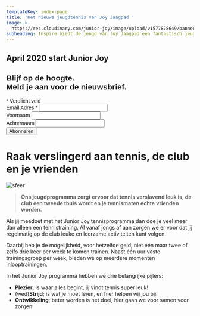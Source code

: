 ```yaml
---
templateKey: index-page
title: 'Het nieuwe jeugdtennis van Joy Jaagpad '
image: >-
  https://res.cloudinary.com/junior-joy/image/upload/v1577878649/banner_u7izdi.png
subheading: Inspire biedt de jeugd van Joy Jaagpad een fantastisch jeugdprogramma
---
```

## April 2020 start Junior Joy

<link href="//cdn-images.mailchimp.com/embedcode/classic-10_7.css" rel="stylesheet" type="text/css"> <style type="text/css"> #mc_embed_signup{    margin-bottom: 1.5rem; clear:left; font:14px Helvetica,Arial,sans-serif; } /* Add your own Mailchimp form style overrides in your site stylesheet or in this style block. We recommend moving this block and the preceding CSS link to the HEAD of your HTML file. _/ </style>
<div id="mc_embed_signup">
<form action="https://juniorjoy.us4.list-manage.com/subscribe/post?u=2b4f240fe10a82bc83cdad4f6&id=1bd5b4f914" method="post" id="mc-embedded-subscribe-form" name="mc-embedded-subscribe-form" class="validate" target="_blank" novalidate>
<div id="mc_embed_signup_scroll">
<h2>Blijf op de hoogte. <br>Meld je aan voor de nieuwsbrief.</h2>
<div class="indicates-required"><span class="asterisk">*</span> Verplicht veld</div>
<div class="mc-field-group">
<label for="mce-EMAIL">Email Adres  <span class="asterisk">*</span>
</label>
<input type="email" value="" name="EMAIL" class="required email" id="mce-EMAIL">
</div>
<div class="mc-field-group">
<label for="mce-FNAME">Voornaam </label>
<input type="text" value="" name="FNAME" class="" id="mce-FNAME">
</div>
<div class="mc-field-group">
<label for="mce-LNAME">Achternaam </label>
<input type="text" value="" name="LNAME" class="" id="mce-LNAME">
</div>
<div id="mce-responses" class="clear">
<div class="response" id="mce-error-response" style="display:none"></div>
<div class="response" id="mc#e-success-response" style="display:none"></div>
</div>    <!-- real people should not fill this in and expect good things - do not remove this or risk form bot signups-->
<div style="position: absolute; left: -5000px;" aria-hidden="true"><input type="text" name="b_2b4f240fe10a82bc83cdad4f6_1bd5b4f914" tabindex="-1" value=""></div>
<div class="clear"><input type="submit" value="Abonneren" name="subscribe" id="mc-embedded-subscribe" class="button"></div>
</div>
</form>
</div>
<script type='text/javascript' src='//s3.amazonaws.com/downloads.mailchimp.com/js/mc-validate.js'></script><script type='text/javascript'>(function($) {window.fnames = new Array(); window.ftypes = new Array();fnames\[0\]='EMAIL';ftypes\[0\]='email';fnames\[1\]='FNAME';ftypes\[1\]='text';fnames\[2\]='LNAME';ftypes\[2\]='text';fnames\[3\]='ADDRESS';ftypes\[3\]='address';fnames\[4\]='PHONE';ftypes\[4\]='phone';fnames\[5\]='BIRTHDAY';ftypes\[5\]='birthday';}(jQuery));var $mcj = jQuery.noConflict(true);</script>

# Raak verslingerd aan tennis, de club en je vrienden

![sfeer](https://res.cloudinary.com/junior-joy/image/upload/w_500,ar_16:9,c_fill,g_auto,e_sharpen/v1577884542/impressie/IMG_7641_suey6h.jpg)

> **Ons jeugdprogramma zorgt ervoor dat tennis verslavend leuk is, de club een tweede thuis wordt en je tennismaten echte vrienden worden.**  

Als jij meedoet met het Junior Joy tennisprogramma dan doe je veel meer dan alleen een tennistraining. Al vanaf jongs af aan zorgen we er voor dat jij regelmatig op de club leuke en leerzame activiteiten kunt volgen.

Daarbij heb je de mogelijkheid, voor hetzelfde geld, niet één maar twee of zelfs drie keer per week te komen trainen. Naast één uur vaste trainingsgroep per week, bieden we op meerdere momenten inlooptrainingen.

In het Junior Joy programma hebben we drie belangrijke pijlers:

* **Plezier**;  is waar alles begint, jij vindt tennis super leuk!
* (wed)**Strijd**; is wat je moet leren, en hier helpen wij jou bij!
* **Ontwikkeling**; beter worden is het doel, hier gaan we voor samen voor zorgen!
